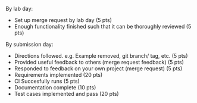 By lab day:

* Set up merge request by lab day (5 pts)
* Enough functionality finished such that it can be thoroughly reviewed (5 pts)

By submission day:

* Directions followed. e.g. Example removed, git branch/ tag, etc. (5 pts)
* Provided useful feedback to others (merge request feedback) (5 pts)
* Responded to feedback on your own project (merge request) (5 pts)
* Requirements implemented (20 pts)
* CI Succesfully runs (5 pts)
* Documentation complete (10 pts)
* Test cases implemented and pass (20 pts)